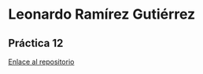 # Leonardo Ramírez Gutiérrez

## Práctica 12

[Enlace al repositorio](https://leeondechino.github.io/serieHTML/)